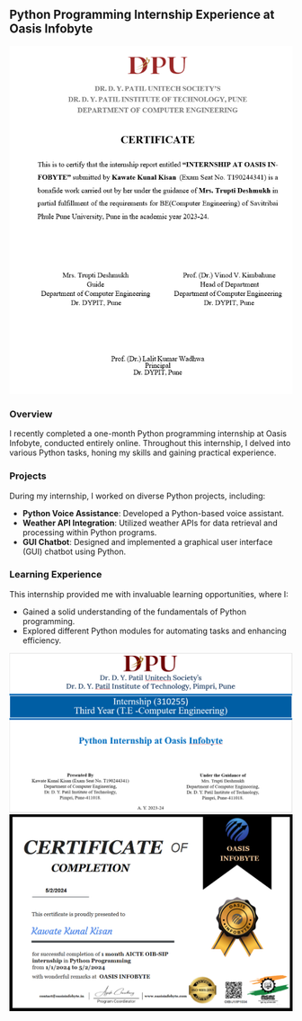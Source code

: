 
## Python Programming Internship Experience at Oasis Infobyte
![Report Certificate](https://github.com/Kunal-kawate/Python_Programming_Internship/blob/main/ReadMeImg/Screenshot%20(70).png)
### Overview
I recently completed a one-month Python programming internship at Oasis Infobyte, conducted entirely online. Throughout this internship, I delved into various Python tasks, honing my skills and gaining practical experience.

### Projects
During my internship, I worked on diverse Python projects, including:
- **Python Voice Assistance**: Developed a Python-based voice assistant.
- **Weather API Integration**: Utilized weather APIs for data retrieval and processing within Python programs.
- **GUI Chatbot**: Designed and implemented a graphical user interface (GUI) chatbot using Python.

### Learning Experience
This internship provided me with invaluable learning opportunities, where I:
- Gained a solid understanding of the fundamentals of Python programming.
- Explored different Python modules for automating tasks and enhancing efficiency.

![PPT on Internship](https://github.com/Kunal-kawate/Python_Programming_Internship/blob/main/ReadMeImg/Screenshot%20(71).png)
![Internship Certificate](https://github.com/Kunal-kawate/Python_Programming_Internship/blob/main/ReadMeImg/Screenshot%20(72).png)
